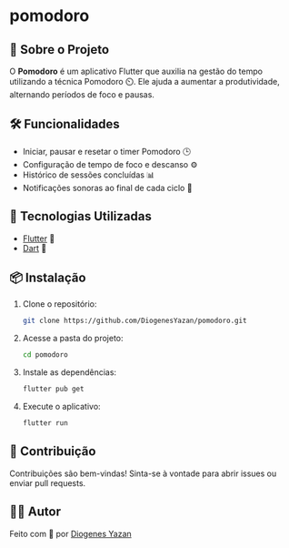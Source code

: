 # pomodoro

## 🚀 Sobre o Projeto

O **Pomodoro** é um aplicativo Flutter que auxilia na gestão do tempo utilizando a técnica Pomodoro ⏲️. Ele ajuda a aumentar a produtividade, alternando períodos de foco e pausas.

## 🛠️ Funcionalidades

- Iniciar, pausar e resetar o timer Pomodoro 🕒
- Configuração de tempo de foco e descanso ⚙️
- Histórico de sessões concluídas 📊
- Notificações sonoras ao final de cada ciclo 🔔

## 📱 Tecnologias Utilizadas

- [Flutter](https://flutter.dev/) 💙
- [Dart](https://dart.dev/) 🦄

## 📦 Instalação

1. Clone o repositório:
    ```bash
    git clone https://github.com/DiogenesYazan/pomodoro.git
    ```
2. Acesse a pasta do projeto:
    ```bash
    cd pomodoro
    ```
3. Instale as dependências:
    ```bash
    flutter pub get
    ```
4. Execute o aplicativo:
    ```bash
    flutter run
    ```

## 🤝 Contribuição

Contribuições são bem-vindas! Sinta-se à vontade para abrir issues ou enviar pull requests.

## 👨‍💻 Autor

Feito com 💚 por [Diogenes Yazan](https://github.com/DiogenesYazan/pomodoro.git)


